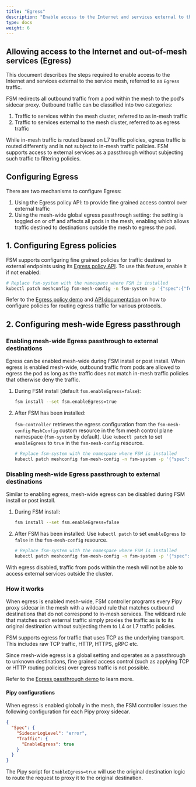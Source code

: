 ```yaml
---
title: "Egress"
description: "Enable access to the Internet and services external to the service mesh."
type: docs
weight: 6
---
```


## Allowing access to the Internet and out-of-mesh services (Egress)

This document describes the steps required to enable access to the Internet and services external to the service mesh, referred to as `Egress` traffic.

FSM redirects all outbound traffic from a pod within the mesh to the pod's sidecar proxy. Outbound traffic can be classified into two categories:

1. Traffic to services within the mesh cluster, referred to as in-mesh traffic
2. Traffic to services external to the mesh cluster, referred to as egress traffic

While in-mesh traffic is routed based on L7 traffic policies, egress traffic is routed differently and is not subject to in-mesh traffic policies. FSM supports access to external services as a passthrough without subjecting such traffic to filtering policies.

## Configuring Egress

There are two mechanisms to configure Egress:

1. Using the Egress policy API: to provide fine grained access control over external traffic
2. Using the mesh-wide global egress passthrough setting: the setting is toggled on or off and affects all pods in the mesh, enabling which allows traffic destined to destinations outside the mesh to egress the pod.

## 1. Configuring Egress policies

FSM supports configuring fine grained policies for traffic destined to external endpoints using its [Egress policy API][1]. To use this feature, enable it if not enabled:

```bash
# Replace fsm-system with the namespace where FSM is installed
kubectl patch meshconfig fsm-mesh-config -n fsm-system -p '{"spec":{"featureFlags":{"enableEgressPolicy":true}}}'  --type=merge
```

Refer to the [Egress policy demo](/demos/egress_policy) and [API documentation][1] on how to configure policies for routing egress traffic for various protocols.

## 2. Configuring mesh-wide Egress passthrough

### Enabling mesh-wide Egress passthrough to external destinations

Egress can be enabled mesh-wide during FSM install or post install. When egress is enabled mesh-wide, outbound traffic from pods are allowed to egress the pod as long as the traffic does not match in-mesh traffic policies that otherwise deny the traffic.

1. During FSM install (default `fsm.enableEgress=false`):

   ```bash
   fsm install --set fsm.enableEgress=true
   ```

2. After FSM has been installed:

   `fsm-controller` retrieves the egress configuration from the `fsm-mesh-config` `MeshConfig` custom resource in the fsm mesh control plane namespace (`fsm-system` by default). Use `kubectl patch` to set `enableEgress` to `true` in the `fsm-mesh-config` resource.

   ```bash
   # Replace fsm-system with the namespace where FSM is installed
   kubectl patch meshconfig fsm-mesh-config -n fsm-system -p '{"spec":{"traffic":{"enableEgress":true}}}' --type=merge
   ```

### Disabling mesh-wide Egress passthrough to external destinations

Similar to enabling egress, mesh-wide egress can be disabled during FSM install or post install.

1. During FSM install:

   ```bash
   fsm install --set fsm.enableEgress=false
   ```

2. After FSM has been installed:
   Use `kubectl patch` to set `enableEgress` to `false` in the `fsm-mesh-config` resource.
   ```bash
   # Replace fsm-system with the namespace where FSM is installed
   kubectl patch meshconfig fsm-mesh-config -n fsm-system -p '{"spec":{"traffic":{"enableEgress":false}}}'  --type=merge
   ```

With egress disabled, traffic from pods within the mesh will not be able to access external services outside the cluster.

### How it works

When egress is enabled mesh-wide, FSM controller programs every Pipy proxy sidecar in the mesh with a wildcard rule that matches outbound destinations that do not correspond to in-mesh services. The wildcard rule that matches such external traffic simply proxies the traffic as is to its original destination without subjecting them to L4 or L7 traffic policies.

FSM supports egress for traffic that uses TCP as the underlying transport. This includes raw TCP traffic, HTTP, HTTPS, gRPC etc.

Since mesh-wide egress is a global setting and operates as a passthrough to unknown destinations, fine grained access control (such as applying TCP or HTTP routing policies) over egress traffic is not possible.

Refer to the [Egress passthrough demo](/demos/egress_passthrough) to learn more.

#### Pipy configurations

When egress is enabled globally in the mesh, the FSM controller issues the following configuration for each Pipy proxy sidecar.

```json
{
  "Spec": {
    "SidecarLogLevel": "error",
    "Traffic": {
      "EnableEgress": true
    }
  }
}
```

The Pipy script for `EnableEgress=true` will use the original destination logic to route the request to proxy it to the original destination.

[1]: /docs/api_reference/policy/v1alpha1/#policy.openservicemesh.io/v1alpha1.EgressSpec
